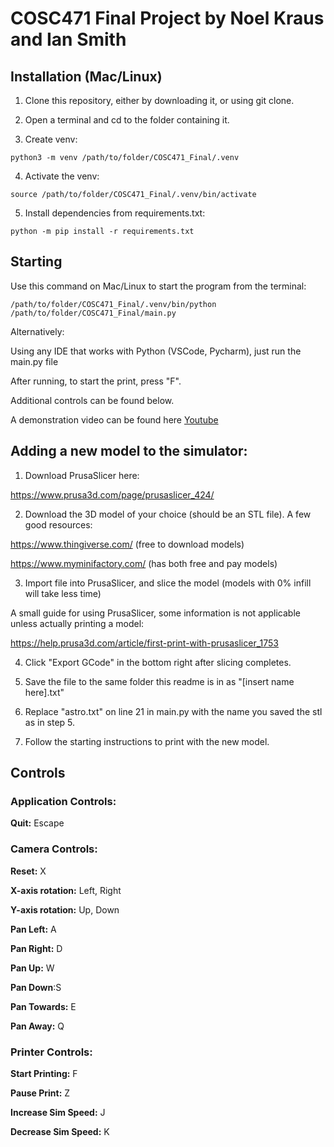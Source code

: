 # COSC471 Final Project by Noel Kraus and Ian Smith

## Installation (Mac/Linux)

1. Clone this repository, either by downloading it, or using git clone.

2. Open a terminal and cd to the folder containing it.

3. Create venv:

``python3 -m venv /path/to/folder/COSC471_Final/.venv ``

4. Activate the venv:

``source /path/to/folder/COSC471_Final/.venv/bin/activate``

5. Install dependencies from requirements.txt:

``python -m pip install -r requirements.txt``

## Starting

Use this command on Mac/Linux to start the program from the terminal:

``/path/to/folder/COSC471_Final/.venv/bin/python /path/to/folder/COSC471_Final/main.py``

Alternatively: 

Using any IDE that works with Python (VSCode, Pycharm), just run the main.py file

After running, to start the print, press "F". 

Additional controls can be found below.

A demonstration video can be found here [Youtube](https://www.youtube.com/watch?v=32pOA99xX1A)

## Adding a new model to the simulator:

1. Download PrusaSlicer here:

https://www.prusa3d.com/page/prusaslicer_424/

2. Download the 3D model of your choice (should be an STL file). A few good resources:

https://www.thingiverse.com/  (free to download models)

https://www.myminifactory.com/ (has both free and pay models)

3. Import file into PrusaSlicer, and slice the model (models with 0% infill will take less time) 

A small guide for using PrusaSlicer, some information is not applicable unless actually printing a model:

https://help.prusa3d.com/article/first-print-with-prusaslicer_1753

4. Click "Export GCode" in the bottom right after slicing completes.

5. Save the file to the same folder this readme is in as "[insert name here].txt"

6. Replace "astro.txt" on line 21 in main.py with the name you saved the stl as in step 5.

7. Follow the starting instructions to print with the new model.

## Controls

### Application Controls:

**Quit:** Escape

### Camera Controls:

**Reset:** X


**X-axis rotation:** Left, Right


**Y-axis rotation:** Up, Down


**Pan Left:** A


**Pan Right:** D


**Pan Up:** W


**Pan Down**:S


**Pan Towards:** E


**Pan Away:** Q 

### Printer Controls: 


**Start Printing:** F


**Pause Print:** Z


**Increase Sim Speed:** J


**Decrease Sim Speed:** K


